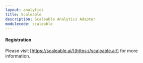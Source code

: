 ```yaml
---
layout: analytics
title: Scaleable
description: Scaleable Analytics Adapter
modulecode: scaleable
---
```


#### Registration

Please visit [https://scaleable.ai/](https://scaleable.ai/) for more information.
